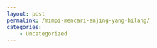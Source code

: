 ```yaml
---
layout: post
permalink: /mimpi-mencari-anjing-yang-hilang/
categories:
    - Uncategorized
---
```


